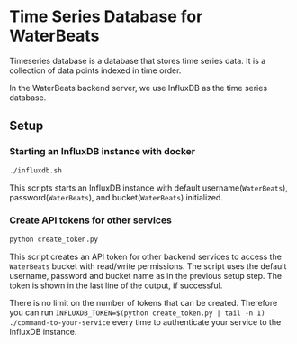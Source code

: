 # Time Series Database for WaterBeats

Timeseries database is a database that stores time series data. It is a collection of data points indexed in time order.

In the WaterBeats backend server, we use InfluxDB as the time series database.

## Setup

### Starting an InfluxDB instance with docker

```sh
./influxdb.sh
```

This scripts starts an InfluxDB instance with default username(`WaterBeats`), password(`WaterBeats`), and bucket(`WaterBeats`) initialized.

### Create API tokens for other services

```sh
python create_token.py
```

This script creates an API token for other backend services to access the `WaterBeats` bucket with read/write permissions. The script uses the default username, password and bucket name as in the previous setup step. The token is shown in the last line of the output, if successful.

There is no limit on the number of tokens that can be created. Therefore you can run `INFLUXDB_TOKEN=$(python create_token.py | tail -n 1) ./command-to-your-service` every time to authenticate your service to the InfluxDB instance.

